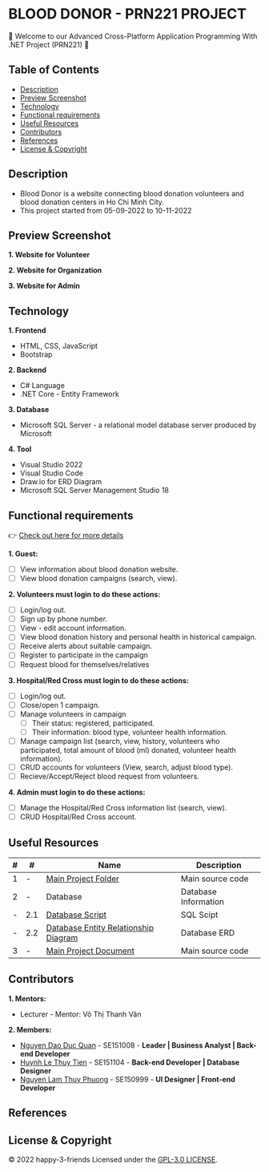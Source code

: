# BLOOD DONOR - PRN221 PROJECT

:wave: Welcome to our Advanced Cross-Platform Application Programming With .NET Project (PRN221) :wave:

## Table of Contents
- [Description](#description)
- [Preview Screenshot](#preview-screenshot)
- [Technology](#technology)
- [Functional requirements](#functional-requirements)
- [Useful Resources](#useful-resources)
- [Contributors](#contributors)
- [References](#references)
- [License & Copyright](#license--copyright)

## Description
- Blood Donor is a website connecting blood donation volunteers and blood donation centers in Ho Chi Minh City.
- This project started from 05-09-2022 to 10-11-2022

## Preview Screenshot

**1. Website for Volunteer**

**2. Website for Organization**

**3. Website for Admin**
  
## Technology
**1. Frontend**
  - HTML, CSS, JavaScript
  - Bootstrap

**2. Backend**
  - C# Language
  - .NET Core - Entity Framework

**3. Database**
  - Microsoft SQL Server - a relational model database server produced by Microsoft
  
**4. Tool**
  - Visual Studio 2022
  - Visual Studio Code 
  - Draw.io for ERD Diagram
  - Microsoft SQL Server Management Studio 18

## Functional requirements
:point_right: [Check out here for more details](https://github.com/HAPPY-3-FRIENDS/blood-donor/blob/main/BloodDonor-Document.pdf)

**1. Guest:**
- [ ] View information about blood donation website.
- [ ] View blood donation campaigns (search, view).

**2. Volunteers must login to do these actions:**
- [ ] Login/log out.
- [ ] Sign up by phone number.
- [ ] View - edit account information.
- [ ] View blood donation history and personal health in historical campaign.
- [ ] Receive alerts about suitable campaign.
- [ ] Register to participate in the campaign
- [ ] Request blood for themselves/relatives

**3. Hospital/Red Cross must login to do these actions:**
- [ ] Login/log out.
- [ ] Close/open 1 campaign.
- [ ] Manage volunteers in campaign
  - [ ] Their status: registered, participated.
  - [ ] Their information: blood type, volunteer health information.
- [ ] Manage campaign list (search, view, history, volunteers who participated, total amount of blood (ml) donated, volunteer health information).
- [ ] CRUD accounts for volunteers (View, search, adjust blood type).
- [ ] Recieve/Accept/Reject blood request from volunteers.

**4. Admin must login to do these actions:**
- [ ] Manage the Hospital/Red Cross information list (search, view).
- [ ] CRUD Hospital/Red Cross account.

## Useful Resources

#| #| Name | Description
-| -| ---- | -----------
1| -| [Main Project Folder](https://github.com/HAPPY-3-FRIENDS/blood-donor/tree/main/PRN221_SE1503_GroupProject_BloodDonor_Happy3Friends) | Main source code
2| -| Database | Database Information
-| 2.1| [Database Script](https://github.com/HAPPY-3-FRIENDS/blood-donor/blob/main/BloodDonorDB.sql) | SQL Scipt
-| 2.2| [Database Entity Relationship Diagram](https://github.com/HAPPY-3-FRIENDS/blood-donor/blob/main/BloodDonor-Document.pdf) | Database ERD
3| -| [Main Project Document](https://github.com/HAPPY-3-FRIENDS/blood-donor/blob/main/BloodDonor-Document.pdf) | Main source code

## Contributors
**1. Mentors:**
- Lecturer - Mentor: 	Võ Thị Thanh Vân

**2. Members:**
- [Nguyen Dao Duc Quan](https://github.com/dq-qiji) - SE151008 - **Leader | Business Analyst | Back-end Developer**
- [Huynh Le Thuy Tien](https://github.com/tienhuynh-tn) - SE151104 - **Back-end Developer | Database Designer**
- [Nguyen Lam Thuy Phuong](https://github.com/nguyenlamthuyphuong25) - 	SE150999 - **UI Designer | Front-end Developer**

## References

## License & Copyright
&copy; 2022 happy-3-friends Licensed under the [GPL-3.0 LICENSE](https://github.com/HAPPY-3-FRIENDS/blood-donor/blob/main/LICENSE).
